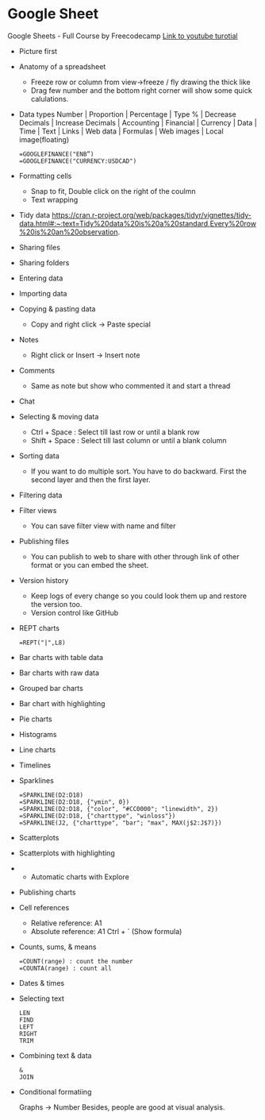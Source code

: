 # Google Sheet
Google Sheets - Full Course by Freecodecamp
[Link to youtube turotial](https://www.youtube.com/watch?v=N2opj8XzYBY&list=WL&index=1&t=39s)

* Picture first
* Anatomy of a spreadsheet
  * Freeze row or column from view->freeze / fly drawing the thick like
  * Drag few number and the bottom right corner will show some quick calulations.
* Data types
  Number | Proportion | Percentage | Type % | Decrease Decimals | Increase Decimals | Accounting | Financial | Currency | Data | Time | Text | Links | Web data | Formulas | Web images | Local image(floating)
  ```
  =GOOGLEFINANCE("ENB”)
  =GOOGLEFINANCE("CURRENCY:USDCAD")
  ```
* Formatting cells
  * Snap to fit, Double click on the right of the coulmn
  * Text wrapping
* Tidy data
  https://cran.r-project.org/web/packages/tidyr/vignettes/tidy-data.html#:~:text=Tidy%20data%20is%20a%20standard,Every%20row%20is%20an%20observation.
* Sharing files
* Sharing folders
* Entering data
* Importing data
* Copying & pasting data
  * Copy and right click -> Paste special
* Notes
  * Right click or Insert -> Insert note
* Comments
  * Same as note but show who commented it and start a thread
* Chat
* Selecting & moving data
  * Ctrl + Space : Select till last row or until a blank row
  * Shift + Space : Select till last column or until a blank column
* Sorting data
  * If you want to do multiple sort. You have to do backward. First the second layer and then the first layer.
* Filtering data
* Filter views
  * You can save filter view with name and filter
* Publishing files
  * You can publish to web to share with other through link of other format or you can embed the sheet.
* Version history
  * Keep logs of every change so you could look them up and restore the version too.
  * Version control like GitHub
* REPT charts
  ```
  =REPT("|",L8)
  ```
* Bar charts with table data
* Bar charts with raw data
* Grouped bar charts
* Bar chart with highlighting
* Pie charts
* Histograms
* Line charts
* Timelines
* Sparklines
  ```
  =SPARKLINE(D2:D18)
  =SPARKLINE(D2:D18, {"ymin", 0})
  =SPARKLINE(D2:D18, {"color", "#CC0000"; "linewidth", 2})
  =SPARKLINE(D2:D18, {"charttype", "winloss"})
  =SPARKLINE(J2, {"charttype", "bar"; "max", MAX(j$2:J$7)})
  ```
* Scatterplots
* Scatterplots with highlighting
* * Automatic charts with Explore
* Publishing charts
* Cell references
  * Relative reference: A1
  * Absolute reference: $A$1
    Ctrl + `  (Show formula)
* Counts, sums, & means
  ```
  =COUNT(range) : count the number
  =COUNTA(range) : count all
  ```
* Dates & times
* Selecting text
  ```
  LEN
  FIND
  LEFT
  RIGHT
  TRIM
  ```
* Combining text & data
  ```
  &
  JOIN
  ```
* Conditional formatiing


  Graphs -> Number
  Besides, people are good at visual analysis.
